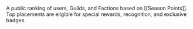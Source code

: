 A public ranking of users, Guilds, and Factions based on [[Season Points]]. Top placements are eligible for special rewards, recognition, and exclusive badges.
